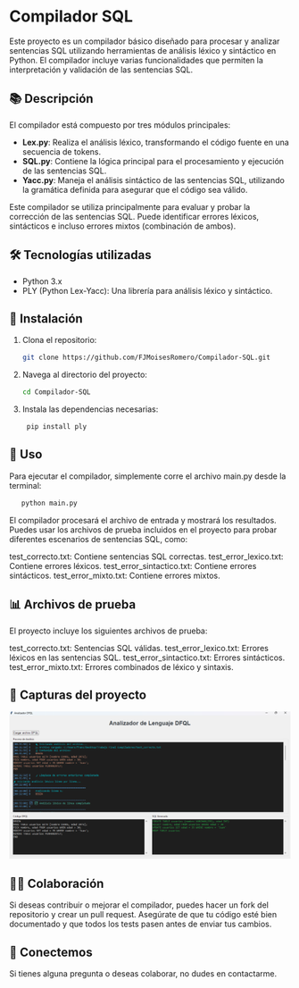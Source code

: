 # Compilador SQL

Este proyecto es un compilador básico diseñado para procesar y analizar sentencias SQL utilizando herramientas de análisis léxico y sintáctico en Python. El compilador incluye varias funcionalidades que permiten la interpretación y validación de las sentencias SQL.

## 📚 Descripción

El compilador está compuesto por tres módulos principales:
- **Lex.py**: Realiza el análisis léxico, transformando el código fuente en una secuencia de tokens.
- **SQL.py**: Contiene la lógica principal para el procesamiento y ejecución de las sentencias SQL.
- **Yacc.py**: Maneja el análisis sintáctico de las sentencias SQL, utilizando la gramática definida para asegurar que el código sea válido.

Este compilador se utiliza principalmente para evaluar y probar la corrección de las sentencias SQL. Puede identificar errores léxicos, sintácticos e incluso errores mixtos (combinación de ambos).

## 🛠 Tecnologías utilizadas

- Python 3.x
- PLY (Python Lex-Yacc): Una librería para análisis léxico y sintáctico.

## 🔧 Instalación

1. Clona el repositorio:
   ```bash
   git clone https://github.com/FJMoisesRomero/Compilador-SQL.git
   ```
2. Navega al directorio del proyecto:

   ```bash
   cd Compilador-SQL
3. Instala las dependencias necesarias:
   ```bash
    pip install ply
   
## 🚀 Uso
Para ejecutar el compilador, simplemente corre el archivo main.py desde la terminal:

   ```bash
      python main.py
   ```
El compilador procesará el archivo de entrada y mostrará los resultados. Puedes usar los archivos de prueba incluidos en el proyecto para probar diferentes escenarios de sentencias SQL, como:

test_correcto.txt: Contiene sentencias SQL correctas.
test_error_lexico.txt: Contiene errores léxicos.
test_error_sintactico.txt: Contiene errores sintácticos.
test_error_mixto.txt: Contiene errores mixtos.

## 📊 Archivos de prueba
El proyecto incluye los siguientes archivos de prueba:

test_correcto.txt: Sentencias SQL válidas.
test_error_lexico.txt: Errores léxicos en las sentencias SQL.
test_error_sintactico.txt: Errores sintácticos.
test_error_mixto.txt: Errores combinados de léxico y sintaxis.

## 📸 Capturas del proyecto
![Captura](image.png)

## 🧑‍💻 Colaboración
Si deseas contribuir o mejorar el compilador, puedes hacer un fork del repositorio y crear un pull request. Asegúrate de que tu código esté bien documentado y que todos los tests pasen antes de enviar tus cambios.

## 💬 Conectemos
Si tienes alguna pregunta o deseas colaborar, no dudes en contactarme.
